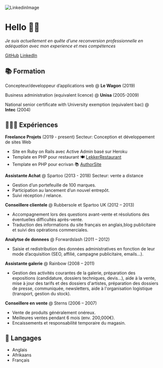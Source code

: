![LinkedinImage](https://media-exp1.licdn.com/dms/image/C4D03AQHH86mrurLsrg/profile-displayphoto-shrink_100_100/0/1578163427511?e=1628121600&v=beta&t=1y4J34Yk7IwOdQjk5ht2ygydMBx2nR4b_Tz9h6la29o) 

# Hello 👋🏽
*Je suis actuellement en quête d’une reconversion professionnelle en adéquation avec mon experience et mes compétences*

 [GitHub](http://github.com/julzg)  [LinkedIn](http://linkedin.com/in/juliagandit)

## 📚 Formation

Concepteur/developpeur d’applications web @ **Le Wagon** (2019)

Business administration (equivalent licence) @ **Unisa** (2005-2009)

National senior certificate with University exemption (equivalent bac) @ **Intec** (2004)


## 👩🏽‍💻 Expériences

**Freelance Projets** (2019 - present)
Secteur: Conception et développement de sites Web

- Site en Ruby on Rails avec Active Admin basé sur Heroku  
- Template en PHP pour restaurant
 🍽   [LekkerRestaurant](https://lekkerdemo.herokuapp.com/)
- Template en PHP pour ecrivan
 📚   [AuthorSite](https://sophiacardine.herokuapp.com)
 


**Assistante Achat** @ Spartoo (2013 - 2018)
Secteur: vente a distance 

- Gestion d’un portefeuille de 100 marques. 
- Participation au lancement d’un nouvel entrepôt. 
- Suivi réception / relance. 


**Conseillere clientele** @ Rubbersole et Spartoo UK (2012 – 2013)
- Accompagnement lors des questions avant-vente et résolutions des éventuelles 
  difficultés après-vente. 
- Traduction des informations du site français en anglais,blog 
  publicitaire et suivi des opérations commerciales. 


**Analytse de donnees** @ Forwardslash (2011 – 2012)
- Saisie et redistribution des données administratives en fonction de leur 
  mode d’acquisition (SEO, affilié, campagne publicitaire, emails...). 


**Assistante galerie** @ Rainbow (2008 – 2011)
- Gestion des activités courantes de la galerie, préparation 
  des expositions (candidature, dossiers techniques, devis...), aide à la vente, 
  mise à jour des tarifs et des dossiers d'artistes, préparation des dossiers de presse,
  communiquée, newsletters, aide à l'organisation logistique (transport, gestion du stock). 

  
**Conseillere en vente** @ Sterns (2006 – 2007)
- Vente de produits généralement onéreux. 
- Meilleures ventes pendant 6 mois (env. 200,000€). 
- Encaissements et responsabilité temporaire du magasin. 


## 💬 Langages
- Anglais
- Afrikaans
- Français
